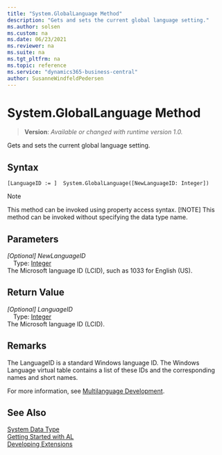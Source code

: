 ```yaml
---
title: "System.GlobalLanguage Method"
description: "Gets and sets the current global language setting."
ms.author: solsen
ms.custom: na
ms.date: 06/23/2021
ms.reviewer: na
ms.suite: na
ms.tgt_pltfrm: na
ms.topic: reference
ms.service: "dynamics365-business-central"
author: SusanneWindfeldPedersen
---
```

[//]: # (START>DO_NOT_EDIT)
[//]: # (IMPORTANT:Do not edit any of the content between here and the END>DO_NOT_EDIT.)
[//]: # (Any modifications should be made in the .xml files in the ModernDev repo.)
# System.GlobalLanguage Method
> **Version**: _Available or changed with runtime version 1.0._

Gets and sets the current global language setting.


## Syntax
```AL
[LanguageID := ]  System.GlobalLanguage([NewLanguageID: Integer])
```
> [!NOTE]
> This method can be invoked using property access syntax.
> [!NOTE]
> This method can be invoked without specifying the data type name.
## Parameters
*[Optional] NewLanguageID*  
&emsp;Type: [Integer](../integer/integer-data-type.md)  
The Microsoft language ID (LCID), such as 1033 for English (US).
        


## Return Value
*[Optional] LanguageID*  
&emsp;Type: [Integer](../integer/integer-data-type.md)  
The Microsoft language ID (LCID).
      


[//]: # (IMPORTANT: END>DO_NOT_EDIT)

## Remarks  
 The LanguageID is a standard Windows language ID. The Windows Language virtual table contains a list of these IDs and the corresponding names and short names.  
  
 For more information, see [Multilanguage Development](/dynamics365/business-central/dev-itpro/developer/methods-auto/system/devenv-work-with-translation-files). 
 
## See Also
[System Data Type](system-data-type.md)  
[Getting Started with AL](../../devenv-get-started.md)  
[Developing Extensions](../../devenv-dev-overview.md)